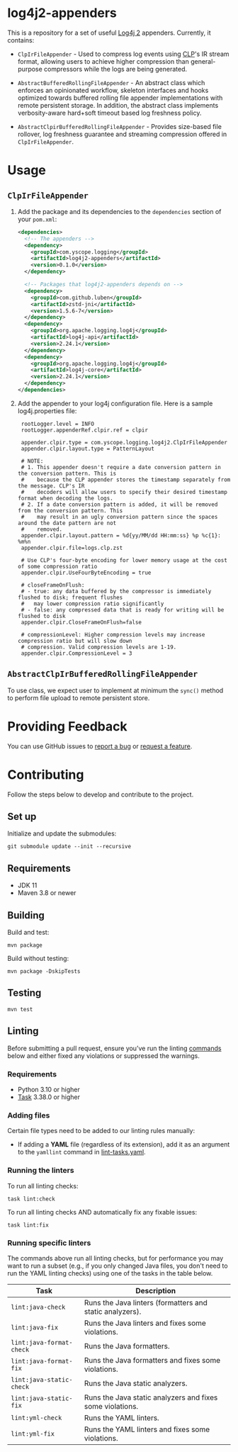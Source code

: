 # log4j2-appenders
This is a repository for a set of useful [Log4j 2][log4j2] appenders. Currently, it contains:

* `ClpIrFileAppender` - Used to compress log events using [CLP](https://github.com/y-scope/clp)'s IR
  stream format, allowing users to achieve higher compression than general-purpose compressors while
  the logs are being generated.

* `AbstractBufferedRollingFileAppender` - An abstract class which enforces an opinionated workflow,
  skeleton interfaces and hooks optimized towards buffered rolling file appender implementations
  with remote persistent storage. In addition, the abstract class implements verbosity-aware
  hard+soft timeout based log freshness policy.

* `AbstractClpirBufferedRollingFileAppender` - Provides size-based file rollover, log freshness
  guarantee and streaming compression offered in `ClpIrFileAppender`.

# Usage

## `ClpIrFileAppender`
1. Add the package and its dependencies to the `dependencies` section of your `pom.xml`:

   ```xml
   <dependencies>
     <!-- The appenders -->
     <dependency>
       <groupId>com.yscope.logging</groupId>
       <artifactId>log4j2-appenders</artifactId>
       <version>0.1.0</version>
     </dependency>

     <!-- Packages that log4j2-appenders depends on -->
     <dependency>
       <groupId>com.github.luben</groupId>
       <artifactId>zstd-jni</artifactId>
       <version>1.5.6-7</version>
     </dependency>
     <dependency>
       <groupId>org.apache.logging.log4j</groupId>
       <artifactId>log4j-api</artifactId>
       <version>2.24.1</version>
     </dependency>
     <dependency>
       <groupId>org.apache.logging.log4j</groupId>
       <artifactId>log4j-core</artifactId>
       <version>2.24.1</version>
     </dependency>
   </dependencies>
   ```

2. Add the appender to your log4j configuration file. Here is a sample log4j.properties file:

   ```properties
    rootLogger.level = INFO
    rootLogger.appenderRef.clpir.ref = clpir

    appender.clpir.type = com.yscope.logging.log4j2.ClpIrFileAppender
    appender.clpir.layout.type = PatternLayout

    # NOTE:
    # 1. This appender doesn't require a date conversion pattern in the conversion pattern. This is
    #    because the CLP appender stores the timestamp separately from the message. CLP's IR
    #    decoders will allow users to specify their desired timestamp format when decoding the logs.
    # 2. If a date conversion pattern is added, it will be removed from the conversion pattern. This
    #    may result in an ugly conversion pattern since the spaces around the date pattern are not
    #    removed.
    appender.clpir.layout.pattern = %d{yy/MM/dd HH:mm:ss} %p %c{1}: %m%n
    appender.clpir.file=logs.clp.zst

    # Use CLP's four-byte encoding for lower memory usage at the cost of some compression ratio
    appender.clpir.UseFourByteEncoding = true

    # closeFrameOnFlush:
    # - true: any data buffered by the compressor is immediately flushed to disk; frequent flushes
    #   may lower compression ratio significantly
    # - false: any compressed data that is ready for writing will be flushed to disk
    appender.clpir.CloseFrameOnFlush=false

    # compressionLevel: Higher compression levels may increase compression ratio but will slow down
    # compression. Valid compression levels are 1-19.
    appender.clpir.CompressionLevel = 3
   ```

## `AbstractClpIrBufferedRollingFileAppender`
To use class, we expect user to implement at minimum the `sync()` method to perform file upload to
remote persistent store.

# Providing Feedback

You can use GitHub issues to [report a bug][report-bug] or [request a feature][feature-req].

# Contributing
Follow the steps below to develop and contribute to the project.

## Set up
Initialize and update the submodules:
```shell
git submodule update --init --recursive
```

## Requirements

* JDK 11
* Maven 3.8 or newer

## Building
Build and test:
```shell
mvn package
```

Build without testing:
```shell
mvn package -DskipTests
```

## Testing
```shell
mvn test
```

## Linting
Before submitting a pull request, ensure you’ve run the linting [commands](#running-the-linters)
below and either fixed any violations or suppressed the warnings.

### Requirements
* Python 3.10 or higher
* [Task] 3.38.0 or higher

### Adding files
Certain file types need to be added to our linting rules manually:

* If adding a **YAML** file (regardless of its extension), add it as an argument to the `yamllint`
  command in [lint-tasks.yaml](lint-tasks.yaml).

### Running the linters
To run all linting checks:
```shell
task lint:check
```

To run all linting checks AND automatically fix any fixable issues:
```shell
task lint:fix
```

### Running specific linters
The commands above run all linting checks, but for performance you may want to run a subset (e.g.,
if you only changed Java files, you don't need to run the YAML linting checks) using one of the
tasks in the table below.

| Task                     | Description                                               |
|--------------------------|-----------------------------------------------------------|
| `lint:java-check`        | Runs the Java linters (formatters and static analyzers).  |
| `lint:java-fix`          | Runs the Java linters and fixes some violations.          |
| `lint:java-format-check` | Runs the Java formatters.                                 |
| `lint:java-format-fix`   | Runs the Java formatters and fixes some violations.       |
| `lint:java-static-check` | Runs the Java static analyzers.                           |
| `lint:java-static-fix`   | Runs the Java static analyzers and fixes some violations. |
| `lint:yml-check`         | Runs the YAML linters.                                    |
| `lint:yml-fix`           | Runs the YAML linters and fixes some violations.          |

[feature-req]: https://github.com/y-scope/log4j2-appenders/issues/new?assignees=&labels=enhancement&template=feature-request.yml 
[log4j2]: https://logging.apache.org/log4j/2.x/index.html
[report-bug]: https://github.com/y-scope/log4j2-appenders/issues/new?assignees=&labels=bug&template=bug-report.yml
[Task]: https://taskfile.dev

